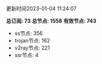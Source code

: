 更新时间2023-01-04 11:24:07

**总订阅: 73**
**总节点: 1558**
**有效节点: 743**
- ss节点: 356
- trojan节点: 162
- v2ray节点: 221
- ssr节点: 4
